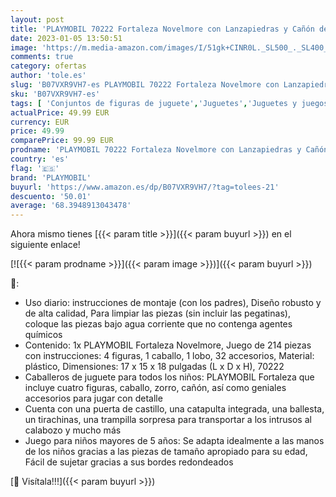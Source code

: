 ```yaml
---
layout: post
title: 'PLAYMOBIL 70222 Fortaleza Novelmore con Lanzapiedras y Cañón de Agua  para niños Mayores de 5 años'
date: 2023-01-05 13:50:51
image: 'https://m.media-amazon.com/images/I/51gk+CINR0L._SL500_._SL400_.jpg'
comments: true
category: ofertas
author: 'tole.es'
slug: 'B07VXR9VH7-es PLAYMOBIL 70222 Fortaleza Novelmore con Lanzapiedras y...'
sku: 'B07VXR9VH7-es'
tags: [ 'Conjuntos de figuras de juguete','Juguetes','Juguetes y juegos','Muñecos y figuras','playmobil','🇪🇸', ]
actualPrice: 49.99 EUR
currency: EUR
price: 49.99
comparePrice: 99.99 EUR
prodname: 'PLAYMOBIL 70222 Fortaleza Novelmore con Lanzapiedras y Cañón de Agua  para niños Mayores de 5 años'
country: 'es'
flag: '🇪🇸'
brand: 'PLAYMOBIL'
buyurl: 'https://www.amazon.es/dp/B07VXR9VH7/?tag=tolees-21'
descuento: '50.01'
average: '68.3948913043478'
---
```


Ahora mismo tienes [{{< param title >}}]({{< param buyurl >}}) en el siguiente enlace!

[![{{< param prodname >}}]({{< param image >}})]({{< param buyurl >}})

🔎:

- Uso diario: instrucciones de montaje (con los padres), Diseño robusto y de alta calidad, Para limpiar las piezas (sin incluir las pegatinas), coloque las piezas bajo agua corriente que no contenga agentes químicos
- Contenido: 1x PLAYMOBIL Fortaleza Novelmore, Juego de 214 piezas con instrucciones: 4 figuras, 1 caballo, 1 lobo, 32 accesorios, Material: plástico, Dimensiones: 17 x 15 x 18 pulgadas (L x D x H), 70222
- Caballeros de juguete para todos los niños: PLAYMOBIL Fortaleza que incluye cuatro figuras, caballo, zorro, cañón, así como geniales accesorios para jugar con detalle
- Cuenta con una puerta de castillo, una catapulta integrada, una ballesta, un tirachinas, una trampilla sorpresa para transportar a los intrusos al calabozo y mucho más
- Juego para niños mayores de 5 años: Se adapta idealmente a las manos de los niños gracias a las piezas de tamaño apropiado para su edad, Fácil de sujetar gracias a sus bordes redondeados

[🛒 Visítala!!!]({{< param buyurl >}})
